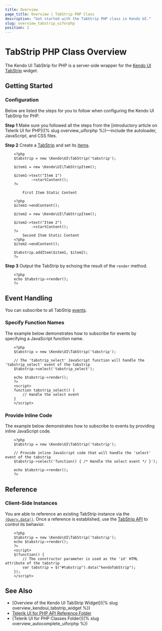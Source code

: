 ```yaml
---
title: Overview
page_title: Overview | TabStrip PHP Class
description: "Get started with the TabStrip PHP class in Kendo UI."
slug: overview_tabstrip_uiforphp
position: 1
---
```


# TabStrip PHP Class Overview

The Kendo UI TabStrip for PHP is a server-side wrapper for the [Kendo UI TabStrip](/api/javascript/ui/tabstrip) widget.

## Getting Started

### Configuration

Below are listed the steps for you to follow when configuring the Kendo UI TabStrip for PHP.

**Step 1** Make sure you followed all the steps from the [introductory article on Telerik UI for PHP]({% slug overview_uiforphp %})&mdash;include the autoloader, JavaScript, and CSS files.

**Step 2** Create a [TabStrip](/api/php/Kendo/UI/TabStrip) and set its [items](/api/php/Kendo/UI/TabStrip#addItem).



        <?php
        $tabstrip = new \Kendo\UI\TabStrip('tabstrip');

        $item1 = new \Kendo\UI\TabStripItem();

        $item1->text("Item 1")
                ->startContent();
        ?>

            First Item Static Content

        <?php
        $item1->endContent();

        $item2 = new \Kendo\UI\TabStripItem();

        $item2->text("Item 2")
                ->startContent();
        ?>
            Second Item Static Content
        <?php
        $item2->endContent();

        $tabstrip.addItem($item1, $item2);
        ?>

**Step 3** Output the TabStrip by echoing the result of the `render` method.



        <?php
        echo $tabstrip->render();
        ?>

## Event Handling

You can subscribe to all TabStrip [events](/api/javascript/ui/tabstrip#events).

### Specify Function Names

The example below demonstrates how to subscribe for events by specifying a JavaScript function name.



        <?php
        $tabstrip = new \Kendo\UI\TabStrip('tabstrip');

        // The 'tabstrip_select' JavaScript function will handle the 'tabstrip_select' event of the tabstrip
        $tabstrip->select('tabstrip_select');

        echo $tabstrip->render();
        ?>
        <script>
        function tabstrip_select() {
            // Handle the select event
        }
        </script>

### Provide Inline Code

The example below demonstrates how to subscribe to events by providing inline JavaScript code.



        <?php
        $tabstrip = new \Kendo\UI\TabStrip('tabstrip');

        // Provide inline JavaScript code that will handle the 'select' event of the tabstrip
        $tabstrip->select('function() { /* Handle the select event */ }');

        echo $tabstrip->render();
        ?>

<!--*-->
## Reference

### Client-Side Instances

You are able to reference an existing TabStrip instance via the [`jQuery.data()`](https://api.jquery.com/jQuery.data/). Once a reference is established, use the [TabStrip API](/api/javascript/ui/tabstrip#methods) to control its behavior.



        <?php
        $tabstrip = new \Kendo\UI\TabStrip('tabstrip');
        echo $tabstrip->render();
        ?>
        <script>
        $(function() {
            // The constructor parameter is used as the 'id' HTML attribute of the tabstrip
            var tabstrip = $("#tabstrip").data("kendoTabStrip");
        });
        </script>

## See Also

* [Overview of the Kendo UI TabStrip Widget]({% slug overview_kendoui_tabstrip_widget %})
* [Telerik UI for PHP API Reference Folder](/api/php/Kendo/UI/AutoComplete)
* [Telerik UI for PHP Classes Folder]({% slug overview_autocomplete_uiforphp %})
